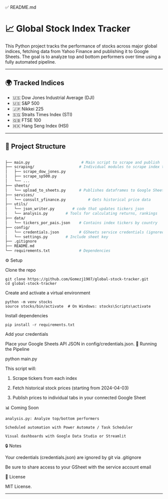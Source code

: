 ✅ README.md

# 📈 Global Stock Index Tracker

This Python project tracks the performance of stocks across major global indices, fetching data from Yahoo Finance and publishing it to Google Sheets. The goal is to analyze top and bottom performers over time using a fully automated pipeline.

---

## 🌍 Tracked Indices

- 🇺🇸 Dow Jones Industrial Average (DJI)
- 🇺🇸 S&P 500
- 🇯🇵 Nikkei 225
- 🇸🇬 Straits Times Index (STI)
- 🇬🇧 FTSE 100
- 🇭🇰 Hang Seng Index (HSI)

---

## 🔧 Project Structure


```bash

├── main.py                       # Main script to scrape and publish
├── scraping/                    # Individual modules to scrape index tickers
│   ├── scrape_dow_jones.py
│   ├── scrape_sp500.py
│   └── ...
├── sheets/
│   └── upload_to_sheets.py      # Publishes dataframes to Google Sheets
├── services/
│   └── consult_yfinance.py          # Gets historical price data
├── utils/
│   └── json_writer.py        # code that updates tickers json
│   └── analysis.py        # Tools for calculating returns, rankings
├── data/
│   └── tickers_por_pais.json    # Contains index tickers by country
├── config/
│   └── credentials.json         # GSheets service credentials (ignored)
│   └── settings.py        # Include sheet key
├── .gitignore
├── README.md
└── requirements.txt             # Dependencies
```

⚙️ Setup

Clone the repo

    git clone https://github.com/Gomezj1907/global-stock-tracker.git
    cd global-stock-tracker

Create and activate a virtual environment

    python -m venv stocks
    source stocks/bin/activate  # On Windows: stocks\Scripts\activate

Install dependencies

    pip install -r requirements.txt

Add your credentials

Place your Google Sheets API JSON in config/credentials.json.
🚀 Running the Pipeline

python main.py

This script will:

1. Scrape tickers from each index

2. Fetch historical stock prices (starting from 2024-04-03)

3. Publish prices to individual tabs in your connected Google Sheet

📊 Coming Soon

    analysis.py: Analyze top/bottom performers

    Scheduled automation with Power Automate / Task Scheduler

    Visual dashboards with Google Data Studio or Streamlit

🔒 Notes

Your credentials (credentials.json) are ignored by git via .gitignore

Be sure to share access to your GSheet with the service account email

🤝 License

MIT License.


---
